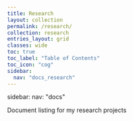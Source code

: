 ```yaml
---
title: Research
layout: collection
permalink: /research/
collection: research
entries_layout: grid
classes: wide
toc: true
toc_label: "Table of Contents"
toc_icon: "cog"
sidebar:
  nav: "docs_research"
---
```


sidebar:
  nav: "docs"

Document listing for my research projects
